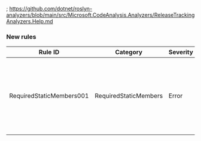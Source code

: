 ﻿; https://github.com/dotnet/roslyn-analyzers/blob/main/src/Microsoft.CodeAnalysis.Analyzers/ReleaseTrackingAnalyzers.Help.md

### New rules

Rule ID | Category | Severity | Notes
--------|----------|----------|--------------------
RequiredStaticMembers001  | RequiredStaticMembers |  Error | Raises an error when a type does not implemented an interface member annotated with [Abstract]